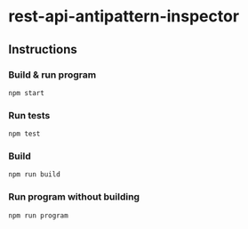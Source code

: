 # rest-api-antipattern-inspector

## Instructions

### Build & run program

```
npm start
```

### Run tests

```
npm test
```

### Build

```
npm run build
```

### Run program without building

```
npm run program
```

